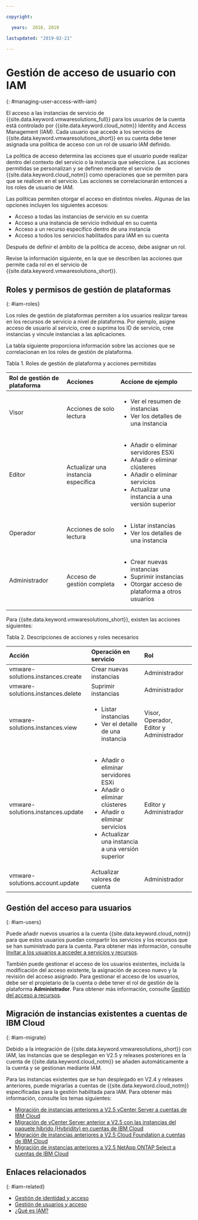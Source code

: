 ```yaml
---

copyright:

  years:  2016, 2019

lastupdated: "2019-02-21"

---
```


# Gestión de acceso de usuario con IAM
{: #managing-user-access-with-iam}

El acceso a las instancias de servicio de {{site.data.keyword.vmwaresolutions_full}} para los usuarios de la cuenta está controlado por {{site.data.keyword.cloud_notm}} Identity and Access Management (IAM). Cada usuario que accede a los servicios de {{site.data.keyword.vmwaresolutions_short}} en su cuenta debe tener asignada una política de acceso con un rol de usuario IAM definido.

La política de acceso determina las acciones que el usuario puede realizar dentro del contexto del servicio o la instancia que seleccione. Las acciones permitidas se personalizan y se definen mediante el servicio de {{site.data.keyword.cloud_notm}} como operaciones que se permiten para que se realicen en el servicio. Las acciones se correlacionarán entonces a los roles de usuario de IAM.

Las políticas permiten otorgar el acceso en distintos niveles. Algunas de las opciones incluyen los siguientes accesos:

* Acceso a todas las instancias de servicio en su cuenta
* Acceso a una instancia de servicio individual en su cuenta
* Acceso a un recurso específico dentro de una instancia
* Acceso a todos los servicios habilitados para IAM en su cuenta

Después de definir el ámbito de la política de acceso, debe asignar un rol.

Revise la información siguiente, en la que se describen las acciones que permite cada rol en el servicio de {{site.data.keyword.vmwaresolutions_short}}.

## Roles y permisos de gestión de plataformas
{: #iam-roles}

Los roles de gestión de plataformas permiten a los usuarios realizar tareas en los recursos de servicio a nivel de plataforma. Por ejemplo, asigne acceso de usuario al servicio, cree o suprima los ID de servicio, cree instancias y vincule instancias a las aplicaciones.

La tabla siguiente proporciona información sobre las acciones que se correlacionan en los roles de gestión de plataforma.

Tabla 1. Roles de gestión de plataforma y acciones permitidas

| Rol de gestión de plataforma | Acciones | Accione de ejemplo |
|:----------------- |:----------------- |:----------------- |
| Visor | Acciones de solo lectura | <ul><li>Ver el resumen de instancias</li><li>Ver los detalles de una instancia</li></ul>|
| Editor | Actualizar una instancia específica |<ul><li>Añadir o eliminar servidores ESXi</li><li>Añadir o eliminar clústeres</li><li>Añadir o eliminar servicios</li><li>Actualizar una instancia a una versión superior</li></ul> |
| Operador | Acciones de solo lectura | <ul><li>Listar instancias</li><li>Ver los detalles de una instancia</li></ul> |
| Administrador | Acceso de gestión completa |<ul><li>Crear nuevas instancias</li><li>Suprimir instancias</li><li>Otorgar acceso de plataforma a otros usuarios</li></ul>|

Para {{site.data.keyword.vmwaresolutions_short}}, existen las acciones siguientes:

Tabla 2. Descripciones de acciones y roles necesarios

| Acción | Operación en servicio | Rol |
|:------ |:-------------------- |:---- |
| vmware-solutions.instances.create | Crear nuevas instancias | Administrador |
| vmware-solutions.instances.delete | Suprimir instancias | Administrador |
| vmware-solutions.instances.view | <ul><li>Listar instancias</li><li>Ver el detalle de una instancia</li></ul> | Visor, Operador, Editor y Administrador |
| vmware-solutions.instances.update | <ul><li>Añadir o eliminar servidores ESXi</li><li>Añadir o eliminar clústeres</li><li>Añadir o eliminar servicios</li><li>Actualizar una instancia a una versión superior</li></ul> | Editor y Administrador |
| vmware-solutions.account.update | Actualizar valores de cuenta | Administrador |

## Gestión del acceso para usuarios
{: #iam-users}

Puede añadir nuevos usuarios a la cuenta {{site.data.keyword.cloud_notm}} para que estos usuarios puedan compartir los servicios y los recursos que se han suministrado para la cuenta. Para obtener más información, consulte [Invitar a los usuarios a acceder a servicios y recursos](/docs/services/vmwaresolutions/vmonic?topic=vmware-solutions-iamuserinvite).

También puede gestionar el acceso de los usuarios existentes, incluida la modificación del acceso existente, la asignación de acceso nuevo y la revisión del acceso asignado. Para gestionar el acceso de los usuarios, debe ser el propietario de la cuenta o debe tener el rol de gestión de la plataforma **Administrador**. Para obtener más información, consulte [Gestión del acceso a recursos](/docs/iam?topic=iam-iammanidaccser).

## Migración de instancias existentes a cuentas de IBM Cloud
{: #iam-migrate}

Debido a la integración de {{site.data.keyword.vmwaresolutions_short}} con IAM, las instancias que se despliegan en V2.5 y releases posteriores en la cuenta de {{site.data.keyword.cloud_notm}} se añaden automáticamente a la cuenta y se gestionan mediante IAM.

Para las instancias existentes que se han desplegado en V2.4 y releases anteriores, puede migrarlas a cuentas de {{site.data.keyword.cloud_notm}} especificadas para la gestión habilitada para IAM. Para obtener más información, consulte los temas siguientes:
* [Migración de instancias anteriores a V2.5 vCenter Server a cuentas de IBM Cloud](/docs/services/vmwaresolutions/vcenter?topic=vmware-solutions-vc_addinstancetousraccount)
* [Migración de vCenter Server anterior a V2.5 con las instancias del paquete híbrido (Hybridity) en cuentas de IBM Cloud](/docs/services/vmwaresolutions/vcenter?topic=vmware-solutions-vc_hybrid_addinstancetousraccount)
* [Migración de instancias anteriores a V2.5 Cloud Foundation a cuentas de IBM Cloud](/docs/services/vmwaresolutions/sddc?topic=vmware-solutions-sd_addinstancetousraccount)
* [Migración de instancias anteriores a V2.5 NetApp ONTAP Select a cuentas de IBM Cloud](/docs/services/vmwaresolutions/netapp?topic=vmware-solutions-np_addinstancetousraccount)

## Enlaces relacionados
{: #iam-related}

* [Gestión de identidad y acceso](/docs/iam?topic=iam-getstarted)
* [Gestión de usuarios y acceso](/docs/iam/iamusermanage.html)
* [¿Qué es IAM?](/docs/iam?topic=iam-iamoverview)
